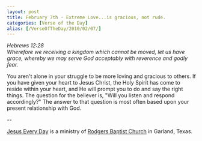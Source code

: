 ```yaml
---
layout: post
title: February 7th - Extreme Love...is gracious, not rude.
categories: [Verse of the Day]
alias: [/VerseOfTheDay/2010/02/07/]
---
```


_Hebrews 12:28  
Wherefore we receiving a kingdom which cannot be moved, let us have
grace, whereby we may serve God acceptably with reverence and godly
fear._

You aren't alone in your struggle to be more loving and gracious to
others. If you have given your heart to Jesus Christ, the Holy Spirit
has come to reside within your heart, and He will prompt you to do
and say the right things. The question for the believer is, "Will you
listen and respond accordingly?" The answer to that question is most
often based upon your present relationship with God.

 --

<a href=http://jesuseveryday.net>Jesus Every Day</a> is a ministry of <a href=http://rodgersbaptist.net>Rodgers Baptist Church</a> in Garland, Texas.
